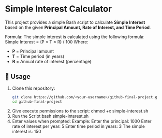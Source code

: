# Simple Interest Calculator

This project provides a simple Bash script to calculate **Simple Interest** based on the given **Principal Amount, Rate of Interest, and Time Period**.

Formula:
The simple interest is calculated using the following formula:
Simple Interest = (P × T × R) / 100
Where:
- **P** = Principal amount
- **T** = Time period (in years)
- **R** = Annual rate of interest (percentage)


## 🚀 Usage

1. Clone this repository:
   ```bash
   git clone https://github.com/<your-username>/github-final-project.git
   cd github-final-project
2. Give execute permissions to the script:
   chmod +x simple-interest.sh
3. Run the Script
   bash simple-interest.sh
4. Enter values when prompted:
   Example:
            Enter the principal:
            1000
            Enter rate of interest per year:
            5
            Enter time period in years:
            3
            The simple interest is:
            150

    
   


